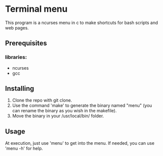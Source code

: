 # Terminal menu

This program is a ncurses menu in c to make shortcuts for bash scripts and web pages.

## Prerequisites

### libraries:
- ncurses
- gcc

## Installing

1. Clone the repo with git clone.
2. Use the command 'make' to generate the binary named "menu" (you can rename the binary as you wish in the makefile).
3. Move the binary in your /usr/local/bin/ folder.

## Usage 

At execution, just use 'menu' to get into the menu. 
If needed, you can use 'menu -h' for help.
